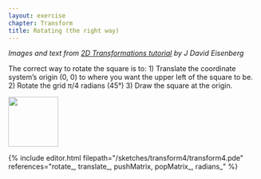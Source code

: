 ```yaml
---
layout: exercise
chapter: Transform
title: Rotating (the right way)
---
```


*Images and text from <a href="https://processing.org/tutorials/transform2d/" target="_blank">2D Transformations tutorial</a> by J David Eisenberg*

The correct way to rotate the square is to: 1) Translate the coordinate system’s origin (0, 0) to where you want the upper left of the square to be. 2) Rotate the grid π/4 radians (45°) 3) Draw the square at the origin.

<a href="{{site.pageurl}}/img/correct_rotate_grid.png" target="_blank"><img src="{{site.pageurl}}/img/correct_rotate_grid.png" height="100"></a>

{% include editor.html filepath="/sketches/transform4/transform4.pde" references="rotate_, translate_, pushMatrix, popMatrix_, radians_" %}